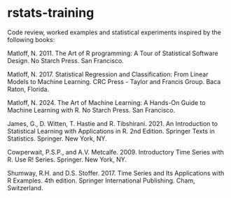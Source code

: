 # rstats-training

Code review, worked examples and statistical experiments inspired by the 
following books:

Matloff, N. 2011. The Art of R programming: A Tour of Statistical Software 
Design. No Starch Press. San Francisco. 
  
Matloff, N. 2017. Statistical Regression and Classification: From Linear Models
to Machine Learning. CRC Press - Taylor and Francis Group. Baca Raton, Florida.

Matloff, N. 2024. The Art of Machine Learning: A Hands-On Guide to Machine
Learning with R. No Starch Press. San Francisco. 
  
James, G., D. Witten, T. Hastie and R. Tibshirani. 2021. An Introduction to 
Statistical Learning with Applications in R. 2nd Edition. Springer Texts in 
Statistics. Springer. New York, NY.

Cowperwait, P.S.P., and A.V. Metcalfe. 2009. Introductory Time Series with R. 
Use R! Series. Springer. New York, NY.

Shumway, R.H. and D.S. Stoffer. 2017. Time Series and Its Applications with R 
Examples. 4th edition. Springer International Publishing. Cham, Switzerland. 
  
  

